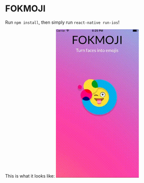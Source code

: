 # FOKMOJI

Run `npm install`, then simply run `react-native run-ios`!

This is what it looks like:
![FOKMOJI](app_gif.gif)
